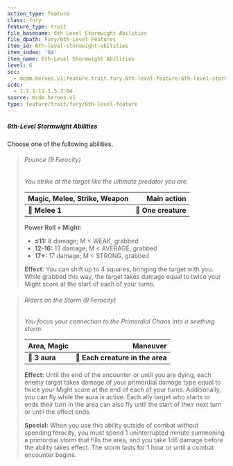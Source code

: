 ```yaml
---
action_type: feature
class: fury
feature_type: trait
file_basename: 6th Level Stormwight Abilities
file_dpath: Fury/6th-Level Features
item_id: 6th-level-stormwight-abilities
item_index: '04'
item_name: 6th-Level Stormwight Abilities
level: 6
scc:
  - mcdm.heroes.v1:feature.trait.fury.6th-level-feature:6th-level-stormwight-abilities
scdc:
  - 1.1.1:11.1.5.3:04
source: mcdm.heroes.v1
type: feature/trait/fury/6th-level-feature
---
```


##### 6th-Level Stormwight Abilities

Choose one of the following abilities.

<!-- -->
> ###### Pounce (9 Ferocity)
>
> *You strike at the target like the ultimate predator you are.*
>
> | **Magic, Melee, Strike, Weapon** |     **Main action** |
> | -------------------------------- | ------------------: |
> | **📏 Melee 1**                   | **🎯 One creature** |
>
> **Power Roll + Might:**
>
> - **≤11:** 8 damage; M < WEAK, grabbed
> - **12-16:** 13 damage; M < AVERAGE, grabbed
> - **17+:** 17 damage; M < STRONG, grabbed
>
> **Effect:** You can shift up to 4 squares, bringing the target with you. While grabbed this way, the target takes damage equal to twice your Might score at the start of each of your turns.

<!-- -->
> ###### Riders on the Storm (9 Ferocity)
>
> *You focus your connection to the Primordial Chaos into a seething storm.*
>
> | **Area, Magic** |                     **Maneuver** |
> | --------------- | -------------------------------: |
> | **📏 3 aura**   | **🎯 Each creature in the area** |
>
> **Effect:** Until the end of the encounter or until you are dying, each enemy target takes damage of your primordial damage type equal to twice your Might score at the end of each of your turns. Additionally, you can fly while the aura is active. Each ally target who starts or ends their turn in the area can also fly until the start of their next turn or until the effect ends.
>
> **Special:** When you use this ability outside of combat without spending ferocity, you must spend 1 uninterrupted minute summoning a primordial storm that fills the area, and you take 1d6 damage before the ability takes effect. The storm lasts for 1 hour or until a combat encounter begins.
